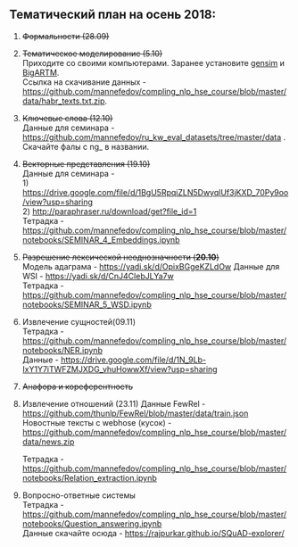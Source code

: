 ## Тематический план на осень 2018:

1. ~~Формальности (28.09)~~

2. ~~Тематическое моделирование (5.10)~~  
        Приходите со своими компьютерами. Заранее установите [gensim](https://github.com/RaRe-Technologies/gensim) и [BigARTM](https://github.com/bigartm/bigartm).  
        Ссылка на скачивание данных - <https://github.com/mannefedov/compling_nlp_hse_course/blob/master/data/habr_texts.txt.zip>.  

3. ~~Ключевые слова (12.10)~~  
        Данные для семинара - <https://github.com/mannefedov/ru_kw_eval_datasets/tree/master/data> . Скачайте фалы с ng_ в названии.

4.  ~~Векторные представления (19.10)~~  
        Данные для семинара -  
        1) <https://drive.google.com/file/d/1BgU5RpqiZLN5DwyqlUf3jKXD_70Py9oo/view?usp=sharing>  
        2) <http://paraphraser.ru/download/get?file_id=1>  
        Тетрадка - <https://github.com/mannefedov/compling_nlp_hse_course/blob/master/notebooks/SEMINAR_4_Embeddings.ipynb>
        
        
               

5. ~~Разрешение лексической неоднозначности (**20.10**)~~  
        Модель адаграма - <https://yadi.sk/d/OpixBGgeKZLdOw>
        Данные для WSI - <https://yadi.sk/d/CnJ4ClebJLYa7w>  
        Тетрадка - <https://github.com/mannefedov/compling_nlp_hse_course/blob/master/notebooks/SEMINAR_5_WSD.ipynb>
        
        

6. Извлечение сущностей(09.11)  
        Тетрадка - <https://github.com/mannefedov/compling_nlp_hse_course/blob/master/notebooks/NER.ipynb>  
        Данные - <https://drive.google.com/file/d/1N_9Lb-IxY1Y7iTWFZMJXDG_vhuHowwXf/view?usp=sharing>
        

7. ~~Анафора и кореферентность~~

8. Извлечение отношений (23.11)
   Данные FewRel - <https://github.com/thunlp/FewRel/blob/master/data/train.json>  
   Новостные тексты с webhose (кусок) - <https://github.com/mannefedov/compling_nlp_hse_course/blob/master/data/news.zip>  
   
   Тетрадка - <https://github.com/mannefedov/compling_nlp_hse_course/blob/master/notebooks/Relation_extraction.ipynb>
   

9. Вопросно-ответные системы  
  Тетрадка - <https://github.com/mannefedov/compling_nlp_hse_course/blob/master/notebooks/Question_answering.ipynb>  
  Данные скачайте осюда - <https://rajpurkar.github.io/SQuAD-explorer/>

